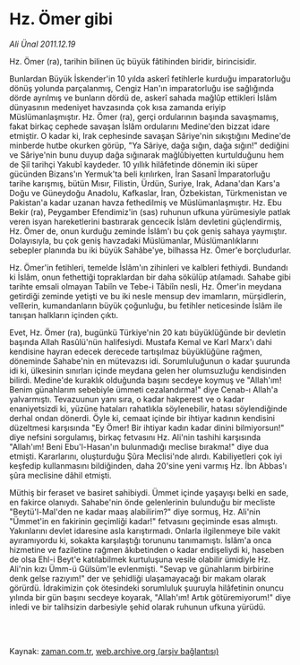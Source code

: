 # Hz. Ömer gibi

*Ali Ünal 2011.12.19*

<td class="columnist-detail">
<p>Hz. Ömer (ra), tarihin bilinen üç büyük fâtihinden biridir, birincisidir.</p>
<p>
<div id="haberMetinDiv">
<p>Bunlardan Büyük İskender'in 10 yılda askerî fetihlerle kurduğu imparatorluğu dönüş yolunda parçalanmış, Cengiz Han'ın imparatorluğu ise sağlığında dörde ayrılmış ve bunların dördü de, askerî sahada mağlûp ettikleri İslâm dünyasının medeniyet havzasında çok kısa zamanda eriyip Müslümanlaşmıştır. Hz. Ömer (ra), gerçi ordularının başında savaşmamış, fakat birkaç cephede savaşan İslâm ordularını Medine'den bizzat idare etmiştir. O kadar ki, Irak cephesinde savaşan Sâriye'nin sıkıştığını Medine'de minberde hutbe okurken görüp, "Ya Sâriye, dağa sığın, dağa sığın!" dediğini ve Sâriye'nin bunu duyup dağa sığınarak mağlûbiyetten kurtulduğunu hem de Şiî tarihçi Yakubî kaydeder. 10 yıllık hilâfetinde dönemin iki süper gücünden Bizans'ın Yermuk'ta beli kırılırken, İran Sasanî İmparatorluğu tarihe karışmış, bütün Mısır, Filistin, Ürdün, Suriye, Irak, Adana'dan Kars'a Doğu ve Güneydoğu Anadolu, Kafkaslar, İran, Özbekistan, Türkmenistan ve Pakistan'a kadar uzanan havza fethedilmiş ve Müslümanlaşmıştır. Hz. Ebu Bekir (ra), Peygamber Efendimiz'in (sas) ruhunun ufkuna yürümesiyle patlak veren isyan hareketlerini bastırarak gencecik İslâm devletini güçlendirmiş, Hz. Ömer de, onun kurduğu zeminde İslâm'ı bu çok geniş sahaya yaymıştır. Dolayısıyla, bu çok geniş havzadaki Müslümanlar, Müslümanlıklarını sebepler planında bu iki büyük Sahâbe'ye, bilhassa Hz. Ömer'e borçludurlar.
<p>Hz. Ömer'in fetihleri, temelde İslâm'ın zihinleri ve kalbleri fethiydi. Bundandı ki İslâm, onun fethettiği topraklardan bir daha sökülüp atılamadı. Sahabe gibi tarihte emsali olmayan Tabiîn ve Tebe-i Tâbiîn nesli, Hz. Ömer'in meydana getirdiği zeminde yetişti ve bu iki nesle mensup dev imamların, mürşidlerin, velîlerin, kumandanların büyük çoğunluğu, bu fetihler neticesinde İslâm ile tanışan halkların içinden çıktı.
<p>Evet, Hz. Ömer (ra), bugünkü Türkiye'nin 20 katı büyüklüğünde bir devletin başında Allah Rasûlü'nün halifesiydi. Mustafa Kemal ve Karl Marx'ı dahi kendisine hayran edecek derecede tartışılmaz büyüklüğüne rağmen, döneminde Sahabe'nin en mütevazısı idi. Sorumluluğunun o kadar şuurunda idi ki, ülkesinin sınırları içinde meydana gelen her olumsuzluğu kendisinden bilirdi. Medine'de kuraklık olduğunda başını secdeye koymuş ve "Allah'ım! Benim günahlarım sebebiyle ümmeti cezalandırma!" diye Cenab-ı Allah'a yalvarmıştı. Tevazuunun yanı sıra, o kadar hakperest ve o kadar enaniyetsizdi ki, yüzüne hataları rahatlıkla söylenebilir, hatası söylendiğinde derhal ondan dönerdi. Öyle ki, cemaat içinde bir ihtiyar kadının kendisini düzeltmesi karşısında "Ey Ömer! Bir ihtiyar kadın kadar dinini bilmiyorsun!" diye nefsini sorgulamış, birkaç fetvasını Hz. Ali'nin tashihi karşısında "Allah'ım! Beni Ebu'l-Hasan'ın bulunmadığı meclise bırakma!" diye dua etmişti. Kararlarını, oluşturduğu Şûra Meclisi'nde alırdı. Kabiliyetleri çok iyi keşfedip kullanmasını bildiğinden, daha 20'sine yeni varmış Hz. İbn Abbas'ı şûra meclisine dâhil etmişti.
<p>Müthiş bir feraset ve basiret sahibiydi. Ümmet içinde yaşayışı belki en sade, en fakirce olanıydı. Sahabe'nin önde gelenlerinin bulunduğu bir mecliste "Beytü'l-Mal'den ne kadar maaş alabilirim?" diye sormuş, Hz. Ali'nin "Ümmet'in en fakirinin geçimliği kadar!" fetvasını geçiminde esas almıştı. Yakınlarını devlet idaresine asla karıştırmadı. Onlarla ilgilenmeye bile vakit ayıramıyordu ki, sokakta karşılaştığı torununu tanımamıştı. İslâm'a onca hizmetine ve faziletine rağmen âkıbetinden o kadar endişeliydi ki, haseben de olsa Ehl-i Beyt'e katılabilmek kurtuluşuna vesile olabilir ümidiyle Hz. Ali'nin kızı Ümm-ü Gülsüm'le evlenmişti. "Sevap ve günahlarım birbirine denk gelse razıyım!" der ve şehidliği ulaşamayacağı bir makam olarak görürdü. İdrakimizin çok ötesindeki sorumluluk şuuruyla hilâfetinin onuncu yılında bir gün başını secdeye koyarak, "Allah'ım! Artık götüremiyorum!" diye inledi ve bir talihsizin darbesiyle şehid olarak ruhunun ufkuna yürüdü. </p></p></p></p></div>
</p>


<p><br>
		 </br></p></td>

Kaynak: [zaman.com.tr](http://zaman.com.tr/yazar.do?yazino=1216636), [web.archive.org (arşiv bağlantısı)](http://web.archive.org/web/20120109065139/http://www.zaman.com.tr:80/yazar.do?yazino=1216636)
